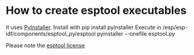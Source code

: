 # How to create esptool executables
It uses [PyInstaller](https://pyinstaller.readthedocs.io/).
Install with pip install pyinstaller
Execute in /esp/esp-idf/components/esptool_py/esptool
pyinstaller --onefile esptool.py

Please note the [esptool license](https://github.com/espressif/esptool)

